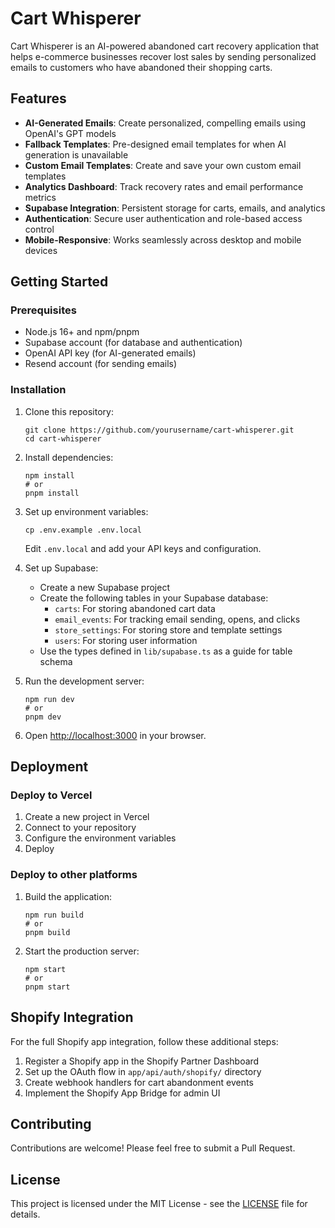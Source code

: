 # Cart Whisperer

Cart Whisperer is an AI-powered abandoned cart recovery application that helps e-commerce businesses recover lost sales by sending personalized emails to customers who have abandoned their shopping carts.

## Features

- **AI-Generated Emails**: Create personalized, compelling emails using OpenAI's GPT models
- **Fallback Templates**: Pre-designed email templates for when AI generation is unavailable
- **Custom Email Templates**: Create and save your own custom email templates
- **Analytics Dashboard**: Track recovery rates and email performance metrics
- **Supabase Integration**: Persistent storage for carts, emails, and analytics
- **Authentication**: Secure user authentication and role-based access control
- **Mobile-Responsive**: Works seamlessly across desktop and mobile devices

## Getting Started

### Prerequisites

- Node.js 16+ and npm/pnpm
- Supabase account (for database and authentication)
- OpenAI API key (for AI-generated emails)
- Resend account (for sending emails)

### Installation

1. Clone this repository:
   ```
   git clone https://github.com/yourusername/cart-whisperer.git
   cd cart-whisperer
   ```

2. Install dependencies:
   ```
   npm install
   # or
   pnpm install
   ```

3. Set up environment variables:
   ```
   cp .env.example .env.local
   ```
   Edit `.env.local` and add your API keys and configuration.

4. Set up Supabase:
   - Create a new Supabase project
   - Create the following tables in your Supabase database:
     - `carts`: For storing abandoned cart data
     - `email_events`: For tracking email sending, opens, and clicks
     - `store_settings`: For storing store and template settings
     - `users`: For storing user information
   - Use the types defined in `lib/supabase.ts` as a guide for table schema

5. Run the development server:
   ```
   npm run dev
   # or
   pnpm dev
   ```

6. Open [http://localhost:3000](http://localhost:3000) in your browser.

## Deployment

### Deploy to Vercel

1. Create a new project in Vercel
2. Connect to your repository
3. Configure the environment variables
4. Deploy

### Deploy to other platforms

1. Build the application:
   ```
   npm run build
   # or
   pnpm build
   ```

2. Start the production server:
   ```
   npm start
   # or
   pnpm start
   ```

## Shopify Integration

For the full Shopify app integration, follow these additional steps:

1. Register a Shopify app in the Shopify Partner Dashboard
2. Set up the OAuth flow in `app/api/auth/shopify/` directory
3. Create webhook handlers for cart abandonment events
4. Implement the Shopify App Bridge for admin UI

## Contributing

Contributions are welcome! Please feel free to submit a Pull Request.

## License

This project is licensed under the MIT License - see the [LICENSE](LICENSE) file for details. 